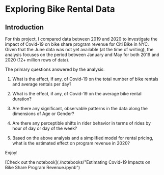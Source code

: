 # Exploring Bike Rental Data

## Introduction
For this project, I compared data between 2019 and 2020 to investigate the impact of Covid-19 on bike share program revenue for Citi Bike in NYC. Given that the June data was not yet available (at the time of writing), the analysis focuses on the period between January and May for both 2019 and 2020 (12+ million rows of data).

The primary questions answered by the analysis:
  1. What is the effect, if any, of Covid-19 on the total number of bike rentals and average rentals per day?

  2. What is the effect, if any, of Covid-19 on the average bike rental duration?

  3. Are there any significant, observable patterns in the data along the dimensions of Age or Gender?

  4. Are there any perceptible shifts in rider behavior in terms of rides by hour of day or day of the week?

  5. Based on the above analysis and a simplified model for rental pricing, what is the estimated effect on program revenue in 2020?


Enjoy!

[Check out the notebook](./notebooks/"Estimating Covid-19 Impacts on Bike Share Program Revenue.ipynb")
